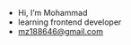 - Hi, I’m Mohammad
- learning frontend developer
- mz188646@gmail.com

<!---
M7MD234/M7MD234 is a ✨ special ✨ repository because its `README.md` (this file) appears on your GitHub profile.
You can click the Preview link to take a look at your changes.
--->
